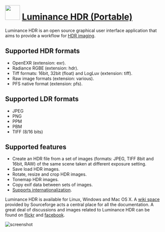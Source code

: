 ﻿# <img src="https://cdn.jsdelivr.net/gh/chtof/chocolatey-packages/automatic/luminance.portable/luminance.portable.png" width="48" height="48"/> [Luminance HDR (Portable)](https://chocolatey.org/packages/luminance.portable)

Luminance HDR is an open source graphical user interface application that aims to provide a workflow for [HDR imaging](http://en.wikipedia.org/wiki/HDRI).

## Supported HDR formats

- OpenEXR (extension: exr).
- Radiance RGBE (extension: hdr).
- Tiff formats: 16bit, 32bit (float) and LogLuv (extension: tiff).
- Raw image formats (extension: various).
- PFS native format (extension: pfs).

## Supported LDR formats

- JPEG
- PNG
- PPM
- PBM
- TIFF (8/16 bits)

## Supported features

- Create an HDR file from a set of images (formats: JPEG, TIFF 8bit and 16bit, RAW) of the same scene taken at different exposure setting.
- Save load HDR images.
- Rotate, resize and crop HDR images.
- Tonemap HDR images.
- Copy exif data between sets of images.
- [Supports internationalization](http://qtpfsgui.sourceforge.net/?page_id=23).

Luminance HDR is available for Linux, Windows and Mac OS X. A [wiki space](https://sourceforge.net/p/qtpfsgui/wiki/Home/) provided by Sourceforge acts a central place for all the documentation. A great deal of discussions and images related to Luminance HDR can be found on [flickr](http://www.flickr.com/groups/qtpfsgui) and [facebook](https://www.facebook.com/luminancehdr).

![screenshot](https://cdn.jsdelivr.net/gh/chtof/chocolatey-packages/automatic/luminance.portable/screenshot.png)
